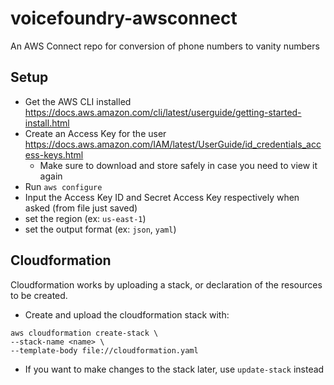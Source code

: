 # voicefoundry-awsconnect
An AWS Connect repo for conversion of phone numbers to vanity numbers

## Setup
- Get the AWS CLI installed https://docs.aws.amazon.com/cli/latest/userguide/getting-started-install.html
- Create an Access Key for the user https://docs.aws.amazon.com/IAM/latest/UserGuide/id_credentials_access-keys.html
  - Make sure to download and store safely in case you need to view it again
- Run `aws configure`
- Input the Access Key ID and Secret Access Key respectively when asked (from file just saved)
- set the region (ex: `us-east-1`)
- set the output format (ex: `json`, `yaml`)

## Cloudformation
Cloudformation works by uploading a stack, or declaration of the resources to be created.
- Create and upload the cloudformation stack with:
```
aws cloudformation create-stack \
--stack-name <name> \
--template-body file://cloudformation.yaml
```
- If you want to make changes to the stack later, use `update-stack` instead
